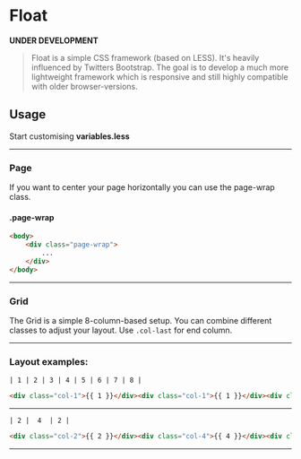 # Float
**UNDER DEVELOPMENT**
> Float is a simple CSS framework (based on LESS). It's heavily influenced by Twitters Bootstrap. The goal is to develop a much more lightweight framework which is responsive and still highly compatible with older browser-versions.

## Usage

Start customising **variables.less**

***

### Page

If you want to center your page horizontally you can use the page-wrap class.

#### .page-wrap
```html
<body>
    <div class="page-wrap">
        ...
    </div>
</body>
```
***

### Grid

The Grid is a simple 8-column-based setup. You can combine different classes to adjust your layout. Use ```.col-last``` for end column.

***

### Layout examples:

```    
| 1 | 2 | 3 | 4 | 5 | 6 | 7 | 8 |   
```

```html
<div class="col-1">{{ 1 }}</div><div class="col-1">{{ 1 }}</div><div class="col-1">{{ 1 }}</div><div class="col-1">{{ 1 }}</div><div class="col-1">{{ 1 }}</div><div class="col-1">{{ 1 }}</div><div class="col-1">{{ 1 }}</div><div class="col-1 col-last">{{ 1 }}</div>
```

*** 

```    
| 2 |  4  | 2 |  
```

```html
<div class="col-2">{{ 2 }}</div><div class="col-4">{{ 4 }}</div><div class="col-2 col-last">{{ 2 }}</div>
```

***